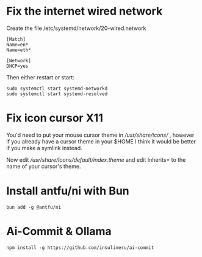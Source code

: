 
# Fix the internet wired network
Create the file /etc/systemd/network/20-wired.network

```
[Match]
Name=en*
Name=eth*

[Network]
DHCP=yes
```

Then either restart or start:
```
sudo systemctl start systemd-networkd
sudo systemctl start systemd-resolved
```

# Fix icon cursor X11
You'd need to put your mouse cursor theme in _/usr/share/icons/_ , however if you already have a cursor theme in your $HOME I think it would be better if you make a symlink instead.

Now edit _/usr/share/icons/default/index.theme_ and edit Inherits= to the name of your cursor's theme.

# Install antfu/ni with Bun

```
bun add -g @antfu/ni
```
# Ai-Commit & Ollama
```
npm install -g https://github.com/insulineru/ai-commit
```
